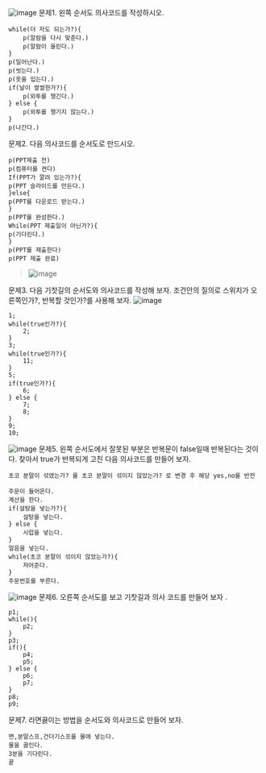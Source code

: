 ![image](./images/image14.png)
문제1. 왼쪽 순서도 의사코드를 작성하시오.
```
while(더 자도 되는가?){
    p(알람을 다시 맞춘다.)
    p(알람이 울린다.)
}
p(일어난다.)
p(씻는다.)
p(옷을 입는다.)
if(날이 쌀쌀한가?){
    p(외투를 챙긴다.)
} else {
    p(외투를 챙기지 않는다.)
}
p(나간다.)

```
문제2. 다음 의사코드를 순서도로 만드시오.
```
p(PPT제출 전)
p(컴퓨터를 켠다)
If(PPT가 깔려 있는가?){
p(PPT 슬라이드를 만든다.)
}else{
p(PPT를 다운로드 받는다.)
}
p(PPT를 완성한다.)
While(PPT 제출일이 아닌가?){
p(기다린다.)
}
p(PPT를 제출한다)
p(PPT 제출 완료)
```
> ![image](./images/image16.png)


문제3. 다음 기찻길의 순서도와 의사코드를 작성해 보자. 
조건안의 질의로 스위치가 오른쪽인가?, 반복할 것인가?를 사용해 보자.
![image](./images/image15.png)
```
1;
while(true인가?){
    2;
}
3;
while(true인가?){
    11;
}
5;
if(true인가?){
    6;
} else {
    7;
    8;
}
9;
10;
```
![image](./images/image17.png)
문제5. 왼쪽 순서도에서 잘못된 부분은 반복문이 false일때 반복된다는 것이다. 찾아서
true가 반복되게 고친 다음 의사코드를 만들어 보자.
```
초코 분말이 섞였는가? 를 초코 분말이 섞이지 않았는가? 로 변경 후 해당 yes,no를 반전
```
```
주문이 들어온다.
계산을 한다.
if(설탕을 넣는가?){
    설탕을 넣는다.
} else {
    시럽을 넣는다.
}
얼음을 넣는다.
while(초코 분말이 섞이지 않았는가?){
    저어준다.
}
주문번호를 부른다.
```
![image](./images/image18.png)
문제6. 오른쪽 순서도를 보고 기찻길과 의사 코드를 만들어 보자 .
```
p1;
while(){
    p2;
}
p3;
if(){
    p4;
    p5;
} else {
    p6;
    p7;
}
p8;
p9;
```
문제7. 라면끓이는 방법을 순서도와 의사코드로 만들어 보자.
```
면,분말스프,건더기스프를 물에 넣는다.
물을 끓인다.
3분을 기다린다.
끝
```
